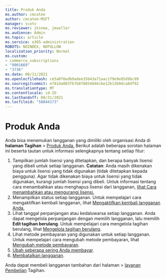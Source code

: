 ```yaml
---
title: Produk Anda
ms.author: cmcatee
author: cmcatee-MSFT
manager: scotv
ms.reviewer: jkinma, jmueller
ms.audience: Admin
ms.topic: article
ms.service: o365-administration
ROBOTS: NOINDEX, NOFOLLOW
localization_priority: Normal
ms.custom:
- commerce_subscriptions
- "9001669"
- "3736"
ms.date: 08/11/2021
ms.openlocfilehash: ce5a0f6edb9adee35b43a71aac1f9e9e85d9bc99
ms.sourcegitcommit: e781da003fb7b878854846cbe12b13b9dca8df92
ms.translationtype: MT
ms.contentlocale: id-ID
ms.lasthandoff: 08/31/2021
ms.locfileid: "58844173"
---
```

# <a name="your-products"></a>Produk Anda

Anda bisa menemukan langganan yang dimiliki oleh organisasi Anda di **halaman Tagihan**  >  [Produk Anda.](https://go.microsoft.com/fwlink/p/?linkid=842054) Berikut adalah beberapa sorotan halaman ini beserta tautan untuk informasi selengkapnya tentang setiap fitur:

1. Tampilkan jumlah lisensi yang ditetapkan, dan berapa banyak lisensi yang dibeli untuk setiap langganan.
    **Catatan**: Anda masih dikenakan biaya untuk lisensi yang tidak digunakan (tidak ditetapkan kepada pengguna). Agar tidak dikenakan biaya untuk lisensi yang tidak digunakan, kurangi jumlah lisensi yang dibeli. Untuk informasi tentang cara menambahkan atau menghapus lisensi dari langganan, [lihat Cara menambahkan atau mengurangi lisensi.](https://docs.microsoft.com/alchemyinsights/how-to-add-or-reduce-licenses)
2. Menampilkan status setiap langganan. Untuk mempelajari cara mengaktifkan kembali langganan, lihat [Mengaktifkan kembali langganan Anda.](reactivate-your-subscription.md)
3. Lihat tanggal perpanjangan atau kedaluwarsa setiap langganan. Anda dapat mengelola perpanjangan dengan memilih langganan, lalu memilih **Edit tagihan berulang**. Untuk mempelajari cara mengelola tagihan berulang, lihat [Mengelola tagihan berulang](manage-auto-renewal.md).
4. Lihat metode pembayaran yang digunakan untuk setiap langganan. Untuk mempelajari cara mengubah metode pembayaran, lihat [Mengubah metode pembayaran](change-payment-method.md).
5. [Ubah seberapa sering Anda membayar](change-how-often-you-pay.md).
6. [Membatalkan langganan](https://go.microsoft.com/fwlink/?linkid=2119113).

Anda dapat membeli langganan tambahan dari halaman  >  [layanan Pembelian](https://go.microsoft.com/fwlink/p/?linkid=868433) Tagihan.